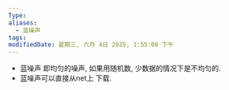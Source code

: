 ```yaml
---
Type: 
aliases:
  - 蓝噪声
tags: 
modifiedDate: 星期三, 六月 4日 2025, 1:55:08 下午
---
```

- 蓝噪声 即均匀的噪声, 如果用随机数, 少数据的情况下是不均匀的.
- 蓝噪声可以直接从net上 下载.
